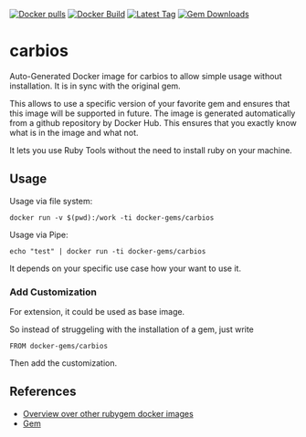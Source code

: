 [![Docker pulls](https://img.shields.io/docker/pulls/rubygem/carbios.svg)](https://hub.docker.com/r/rubygem/carbios/)
[![Docker Build](https://img.shields.io/docker/automated/rubygem/carbios.svg)](https://hub.docker.com/r/rubygem/carbios/)
[![Latest Tag](https://img.shields.io/github/tag/docker-rubygem/carbios.svg)](https://hub.docker.com/r/rubygem/carbios/)
[![Gem Downloads](https://img.shields.io/gem/dt/carbios.svg)](https://rubygems.org/gems/carbios/)
# carbios

Auto-Generated Docker image for carbios to allow simple usage without installation.
It is in sync with the original gem.

This allows to use a specific version of your favorite gem and ensures that this image will be supported in future.
The image is generated automatically from a github repository by Docker Hub.
This ensures that you exactly know what is in the image and what not.

It lets you use Ruby Tools without the need to install ruby on your machine.

## Usage

Usage via file system:

`docker run -v $(pwd):/work -ti docker-gems/carbios`

Usage via Pipe:

`echo "test" | docker run -ti docker-gems/carbios`

It depends on your specific use case how your want to use it.

### Add Customization

For extension, it could be used as base image.

So instead of struggeling with the installation of a gem, just write

`FROM docker-gems/carbios`

Then add the customization.

## References

 - [Overview over other rubygem docker images](https://github.com/thinkbot/docker-rubygem)
 - [Gem](https://rubygems.org/gems/carbios/)

